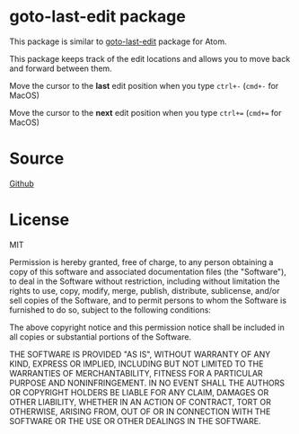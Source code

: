 # goto-last-edit package

This package is similar to [goto-last-edit](https://github.com/plrenaudin/goto-last-edit) package for Atom.

This package keeps track of the edit locations and allows you to move back and forward between them.

Move the cursor to the **last** edit position when you type `ctrl+-` (`cmd+-` for MacOS)

Move the cursor to the **next** edit position when you type `ctrl+=` (`cmd+=` for MacOS)

# Source
[Github](https://github.com/plrenaudin/goto-last-edit-vscode)

# License
MIT

Permission is hereby granted, free of charge, to any person obtaining a copy of this software and associated documentation files (the "Software"), to deal in the Software without restriction, including without limitation the rights to use, copy, modify, merge, publish, distribute, sublicense, and/or sell copies of the Software, and to permit persons to whom the Software is furnished to do so, subject to the following conditions:

The above copyright notice and this permission notice shall be included in all copies or substantial portions of the Software.

THE SOFTWARE IS PROVIDED "AS IS", WITHOUT WARRANTY OF ANY KIND, EXPRESS OR IMPLIED, INCLUDING BUT NOT LIMITED TO THE WARRANTIES OF MERCHANTABILITY, FITNESS FOR A PARTICULAR PURPOSE AND NONINFRINGEMENT. IN NO EVENT SHALL THE AUTHORS OR COPYRIGHT HOLDERS BE LIABLE FOR ANY CLAIM, DAMAGES OR OTHER LIABILITY, WHETHER IN AN ACTION OF CONTRACT, TORT OR OTHERWISE, ARISING FROM, OUT OF OR IN CONNECTION WITH THE SOFTWARE OR THE USE OR OTHER DEALINGS IN THE SOFTWARE.
